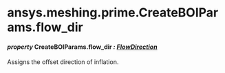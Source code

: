 # ansys.meshing.prime.CreateBOIParams.flow_dir



#### *property* CreateBOIParams.flow_dir *: [FlowDirection](ansys.meshing.prime.FlowDirection.md#ansys.meshing.prime.FlowDirection)*

Assigns the offset direction of inflation.

<!-- !! processed by numpydoc !! -->
